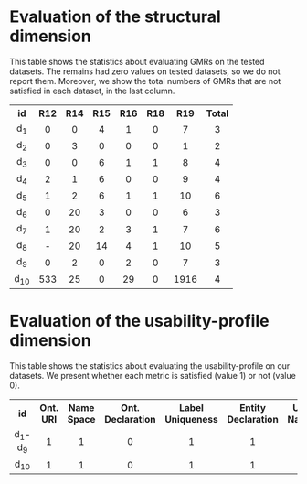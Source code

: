 # Evaluation of the structural dimension
This table shows the statistics about evaluating GMRs on the tested datasets. The remains had zero values on tested datasets, so we do not report them.
Moreover, we show the total numbers of GMRs that are not satisfied in each dataset, in the last column.


<table align="center">
  <tr>
    <th align="center">id</th>
    <th align="center">R12</th>
    <th align="center">R14</th>
    <th align="center">R15</th>
    <th align="center">R16</th>
    <th align="center">R18</th>
    <th align="center">R19</th>
    <th align="center">Total</th>
  </tr>
  <tr>
    <td align="center">d<sub>1</sub></td>
    <td align="center">0</td>
    <td align="center">0</td>
    <td align="center">4</td>
    <td align="center">1</td>
    <td align="center">0</td>
    <td align="center">7</td>
    <td align="center">3</td>
  </tr>
  <tr>
    <td align="center">d<sub>2</sub></td>
    <td align="center">0</td>
    <td align="center">3</td>
    <td align="center">0</td>
    <td align="center">0</td>
    <td align="center">0</td>
    <td align="center">1</td>
    <td align="center">2</td>
  </tr>
  <tr>
    <td align="center">d<sub>3</sub></td>
    <td align="center">0</td>
    <td align="center">0</td>
    <td align="center">6</td>
    <td align="center">1</td>
    <td align="center">1</td>
    <td align="center">8</td>
    <td align="center">4</td>
  </tr>
  <tr>
    <td align="center">d<sub>4</sub></td>
    <td align="center">2</td>
    <td align="center">1</td>
    <td align="center">6</td>
    <td align="center">0</td>
    <td align="center">0</td>
    <td align="center">9</td>
    <td align="center">4</td>
  </tr>
  <tr>
    <td align="center">d<sub>5</sub></td>
    <td align="center">1</td>
    <td align="center">2</td>
    <td align="center">6</td>
    <td align="center">1</td>
    <td align="center">1</td>
    <td align="center">10</td>
    <td align="center">6</td>
  </tr>
  <tr>
    <td align="center">d<sub>6</sub></td>
    <td align="center">0</td>
    <td align="center">20</td>
    <td align="center">3</td>
    <td align="center">0</td>
    <td align="center">0</td>
    <td align="center">6</td>
    <td align="center">3</td>
  </tr>
  <tr>
    <td align="center">d<sub>7</sub></td>
    <td align="center">1</td>
    <td align="center">20</td>
    <td align="center">2</td>
    <td align="center">3</td>
    <td align="center">1</td>
    <td align="center">7</td>
    <td align="center">6</td>
  </tr>
  <tr>
    <td align="center">d<sub>8</sub></td>
    <td align="center">-</td>
    <td align="center">20</td>
    <td align="center">14</td>
    <td align="center">4</td>
    <td align="center">1</td>
    <td align="center">10</td>
    <td align="center">5</td>
  </tr>
  <tr>
    <td align="center">d<sub>9</sub></td>
    <td align="center">0</td>
    <td align="center">2</td>
    <td align="center">0</td>
    <td align="center">2</td>
    <td align="center">0</td>
    <td align="center">7</td>
    <td align="center">3</td>
  </tr>
  <tr>
    <td align="center">d<sub>10</sub></td>
    <td align="center">533</td>
    <td align="center">25</td>
    <td align="center">0</td>
    <td align="center">29</td>
    <td align="center">0</td>
    <td align="center">1916</td>
    <td align="center">4</td>
  </tr>
</table>


# Evaluation of the usability-profile dimension
This table shows the statistics about evaluating the usability-profile on our datasets. We present whether each metric is satisfied (value 1) or not (value 0). 

<table align="center">
  <tr>
    <th align="center">id</th>
    <th align="center">Ont. URI</th>
    <th align="center">Name Space</th>
    <th align="center">Ont. Declaration</th>
    <th align="center">Label Uniqueness</th>
    <th align="center">Entity Declaration</th>
    <th align="center">Unify Naming</th>
  </tr>
    <tr>
    <td align="center">d<sub>1</sub>-d<sub>9</sub></td>
    <td align="center">1</td>
    <td align="center">1</td>
    <td align="center">0</td>
    <td align="center">1</td>
    <td align="center">1</td>
    <td align="center">0</td>
  </tr>
   <tr>
    <td align="center">d<sub>10</sub></td>
    <td align="center">1</td>
    <td align="center">1</td>
    <td align="center">0</td>
    <td align="center">1</td>
    <td align="center">1</td>
    <td align="center">1</td>
  </tr>
</table>
